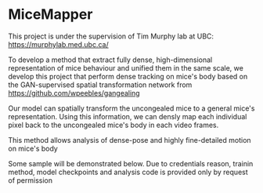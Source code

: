 # MiceMapper

This project is under the supervision of Tim Murphy lab at UBC: https://murphylab.med.ubc.ca/

To develop a method that extract fully dense, high-dimensional representation of mice behaviour and unified them in the same scale, we develop this project that perform dense tracking on mice's body based on the GAN-supervised spatial transformation network from https://github.com/wpeebles/gangealing 

Our model can spatially transform the uncongealed mice to a general mice's representation. Using this information, we can densly map each individual pixel back to the uncongealed mice's body in each video frames.

This method allows analysis of dense-pose and highly fine-detailed motion on mice's body

Some sample will be demonstrated below. Due to credentials reason, trainin method, model checkpoints and analysis code is provided only by request of permission

